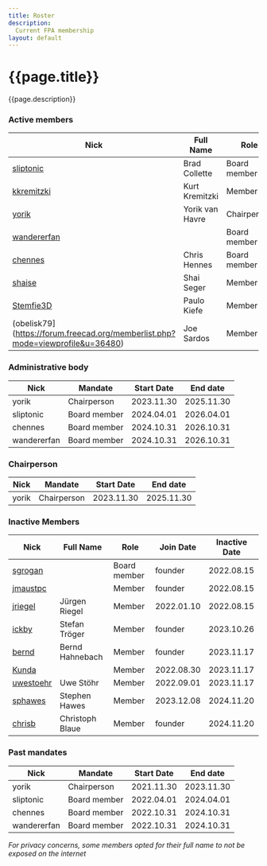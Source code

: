 ```yaml
---
title: Roster
description:
  Current FPA membership
layout: default
---
```


# {{page.title}}

{{page.description}}

### Active members

| Nick                                                                               | Full Name       | Role         | Join Date  |
| ---------------------------------------------------------------------------------- | --------------- | ------------ | ---------- |
| [sliptonic](https://forum.freecadweb.org/memberlist.php?mode=viewprofile&u=708)    | Brad Collette   | Board member | founder    |
| [kkremitzki](https://forum.freecadweb.org/memberlist.php?mode=viewprofile&u=7997)  | Kurt Kremitzki  | Member       | founder    |
| [yorik](https://forum.freecadweb.org/memberlist.php?mode=viewprofile&u=68)         | Yorik van Havre | Chairperson  | founder    |
| [wandererfan](https://forum.freecadweb.org/memberlist.php?mode=viewprofile&u=1375) |                 | Board member | 2022.01.10 |
| [chennes](https://forum.freecadweb.org/memberlist.php?mode=viewprofile&u=11959)    | Chris Hennes    | Board member | 2022.09.26 |
| [shaise](https://forum.freecad.org/memberlist.php?mode=viewprofile&u=6188)         | Shai Seger      | Member       | 2023.11.09 |
| [Stemfie3D](https://forum.freecad.org/memberlist.php?mode=viewprofile&u=36960)     | Paulo Kiefe     | Member       | 2023.12.08 |
| (obelisk79](https://forum.freecad.org/memberlist.php?mode=viewprofile&u=36480)     | Joe Sardos      | Member       | 2024.11.20 |

### Administrative body

| Nick        | Mandate      | Start Date | End date   |
| ----------- | ------------ | ---------- | ---------- |
| yorik       | Chairperson  | 2023.11.30 | 2025.11.30 |
| sliptonic   | Board member | 2024.04.01 | 2026.04.01 |
| chennes     | Board member | 2024.10.31 | 2026.10.31 |
| wandererfan | Board member | 2024.10.31 | 2026.10.31 |

### Chairperson

| Nick  | Mandate     | Start Date | End date   |
| ----- | ----------- | ---------- | ---------- |
| yorik | Chairperson | 2023.11.30 | 2025.11.30 |

### Inactive Members

| Nick                                                                              | Full Name       | Role         | Join Date  | Inactive Date |
| --------------------------------------------------------------------------------- | --------------- | ------------ | ---------- | ------------- |
| [sgrogan](https://forum.freecadweb.org/memberlist.php?mode=viewprofile&u=4252)    |                 | Board member | founder    | 2022.08.15    |
| [jmaustpc](https://forum.freecadweb.org/memberlist.php?mode=viewprofile&u=611)    |                 | Member       | founder    | 2022.08.15    |
| [jriegel](https://forum.freecadweb.org/memberlist.php?mode=viewprofile&u=67)      | Jürgen Riegel   | Member       | 2022.01.10 | 2022.08.15    |
| [ickby](https://forum.freecadweb.org/memberlist.php?mode=viewprofile&u=686)       | Stefan Tröger   | Member       | founder    | 2023.10.26    |
| [bernd](https://forum.freecadweb.org/memberlist.php?mode=viewprofile&u=2069)      | Bernd Hahnebach | Member       | founder    | 2023.11.17    |
| [Kunda](https://forum.freecadweb.org/memberlist.php?mode=viewprofile&u=12229)     |                 | Member       | 2022.08.30 | 2023.11.17    |
| [uwestoehr](https://forum.freecadweb.org/memberlist.php?mode=viewprofile&u=23505) | Uwe Stöhr       | Member       | 2022.09.01 | 2023.11.17    |
| [sphawes](https://forum.freecad.org/memberlist.php?mode=viewprofile&u=62141)       | Stephen Hawes   | Member       | 2023.12.08 | 2024.11.20  |
| [chrisb](https://forum.freecadweb.org/memberlist.php?mode=viewprofile&u=5646)      | Christoph Blaue | Member       | founder    | 2024.11.20  |


### Past mandates

| Nick  | Mandate     | Start Date | End date   |
| ----- | ----------- | ---------- | ---------- |
| yorik | Chairperson | 2021.11.30 | 2023.11.30 |
| sliptonic   | Board member | 2022.04.01 | 2024.04.01 |
| chennes     | Board member | 2022.10.31 | 2024.10.31 |
| wandererfan | Board member | 2022.10.31 | 2024.10.31 |

*For privacy concerns, some members opted for their full name to not be exposed on the internet*
